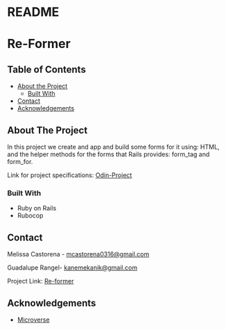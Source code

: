 # README

# Re-Former

## Table of Contents

* [About the Project](#about-the-project)
  * [Built With](#built-with)
* [Contact](#contact)
* [Acknowledgements](#acknowledgements)

<!-- ABOUT THE PROJECT -->
## About The Project

In this project we create and app and build some forms for it using: HTML, and the helper methods for the forms that Rails provides: form_tag and form_for.


Link for project specifications: [Odin-Project](https://www.theodinproject.com/courses/ruby-on-rails/lessons/forms)

### Built With

*   Ruby on Rails
*   Rubocop

<!-- CONTACT -->
## Contact

Melissa Castorena - mcastorena0316@gmail.com

Guadalupe Rangel- kanemekanik@gmail.com

Project Link: [Re-former](https://github.com/mcastorena0316/re-former)

<!-- ACKNOWLEDGEMENTS -->
## Acknowledgements

* [Microverse](https://www.microverse.org/)

